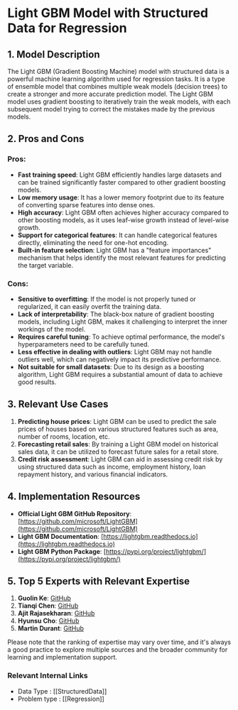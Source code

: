 # Light GBM Model with Structured Data for Regression

## 1. Model Description
The Light GBM (Gradient Boosting Machine) model with structured data is a powerful machine learning algorithm used for regression tasks. It is a type of ensemble model that combines multiple weak models (decision trees) to create a stronger and more accurate prediction model. The Light GBM model uses gradient boosting to iteratively train the weak models, with each subsequent model trying to correct the mistakes made by the previous models.

## 2. Pros and Cons
### Pros:
- **Fast training speed**: Light GBM efficiently handles large datasets and can be trained significantly faster compared to other gradient boosting models.
- **Low memory usage**: It has a lower memory footprint due to its feature of converting sparse features into dense ones.
- **High accuracy**: Light GBM often achieves higher accuracy compared to other boosting models, as it uses leaf-wise growth instead of level-wise growth.
- **Support for categorical features**: It can handle categorical features directly, eliminating the need for one-hot encoding.
- **Built-in feature selection**: Light GBM has a "feature importances" mechanism that helps identify the most relevant features for predicting the target variable.

### Cons:
- **Sensitive to overfitting**: If the model is not properly tuned or regularized, it can easily overfit the training data.
- **Lack of interpretability**: The black-box nature of gradient boosting models, including Light GBM, makes it challenging to interpret the inner workings of the model.
- **Requires careful tuning**: To achieve optimal performance, the model's hyperparameters need to be carefully tuned.
- **Less effective in dealing with outliers**: Light GBM may not handle outliers well, which can negatively impact its predictive performance.
- **Not suitable for small datasets**: Due to its design as a boosting algorithm, Light GBM requires a substantial amount of data to achieve good results.

## 3. Relevant Use Cases
1. **Predicting house prices**: Light GBM can be used to predict the sale prices of houses based on various structured features such as area, number of rooms, location, etc.
2. **Forecasting retail sales**: By training a Light GBM model on historical sales data, it can be utilized to forecast future sales for a retail store.
3. **Credit risk assessment**: Light GBM can aid in assessing credit risk by using structured data such as income, employment history, loan repayment history, and various financial indicators.

## 4. Implementation Resources
- **Official Light GBM GitHub Repository**: [https://github.com/microsoft/LightGBM](https://github.com/microsoft/LightGBM)
- **Light GBM Documentation**: [https://lightgbm.readthedocs.io](https://lightgbm.readthedocs.io)
- **Light GBM Python Package**: [https://pypi.org/project/lightgbm/](https://pypi.org/project/lightgbm/)

## 5. Top 5 Experts with Relevant Expertise
1. **Guolin Ke**: [GitHub](https://github.com/guolinke)
2. **Tianqi Chen**: [GitHub](https://github.com/tqchen)
3. **Ajit Rajasekharan**: [GitHub](https://github.com/a5rajase)
4. **Hyunsu Cho**: [GitHub](https://github.com/ridebm)
5. **Martin Durant**: [GitHub](https://github.com/martindurant)

Please note that the ranking of expertise may vary over time, and it's always a good practice to explore multiple sources and the broader community for learning and implementation support.


 ### Relevant Internal Links
- Data Type : [[StructuredData]]
- Problem type : [[Regression]]

